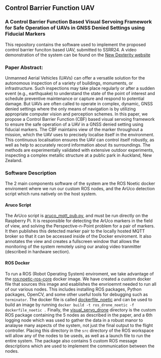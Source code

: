 ## Control Barrier Function UAV
### A Control Barrier Function Based Visual Servoing Framework for Safe Operation of UAVs in GNSS Denied Settings using Fiducial Markers

This repository contains the software used to implement the proposed control barrier funciton based UAV, submitted to SSRR24. A video demonstration of the system can be found on the [New Dexterity website](https://newdexterity.org/cbf_uav/)

### Paper Abstract:
Unmanned Aerial Vehicles (UAVs) can offer a versatile solution for the autonomous inspection of a variety of buildings, monuments, or infrastructure. Such inspections may take place regularly or after a sudden event (e.g., earthquake) to understand the state of the point of interest and schedule preventive maintenance or capture and respond to potential damage. But UAVs are often called to operate in complex, dynamic, GNSS denied settings where the only means of navigation is by utilizing appropriate computer vision and perception schemes. In this paper, we propose a Control Barrier Function (CBF) based visual servoing framework to ensure the safe operation of a UAV in a GNSS denied setting using fiducial markers. The CBF maintains view of the marker throughout a mission, which the UAV uses to precisely localise itself in the environment. This continuous localisation ensures the UAV can control itself robustly, as well as help to accurately record information about its surroundings. The methods are experimentally validated with extensive outdoor experiments, inspecting a complex metallic structure at a public park in Auckland, New Zealand.

### Software Description
The 2 main components software of the system are the ROS Noetic docker enviroment where we run our custom ROS nodes, and the ArUco detection script which runs natively on the host system. 
#### Aruco Script
The ArUco script is [aruco_mqtt_pub.py](aruco_mqtt_pub.py), and must be run directly on the Raspberry Pi. It is responsible for detecting the ArUco markers in the field of view, and solving the Perspective-n-Point problem for a pair of markers. It then publishes this detected marker pair to the locally hosted MQTT broker so that it can be accessed inside of the Docker enviroment. It also annotates the view and creates a fullscreen window that allows the monitoring of the system remotely using our analog video tranmitter (described in hardware section).
#### ROS Docker 
To run a ROS (Robot Operating System) enviroment, we take advantage of the [ros:noetic-ros-core](https://hub.docker.com/_/ros/) docker image. We have created a custom docker file that sources this image and esablishes the envrioemnt needed to run all of our various nodes. This includes installing ROS packages, Python packages, OpenCV, and some other useful tools for debugging such as `terminator`. The docker file is called [dockerfile_noetic](dockerfile_noetic) and can be used to build an image by running `docker build -t ros_drone_noetic -f dockerfile_noetic .`
Finally, the [visual_servo_drone](visual_servo_drone) directory is the custom ROS package containing the 5 nodes as described in the paper, and a 6th logging node which was used to gather the data in a robust manor to analayse many aspects of the system, not just the final output to the flight controller. Placing this directory in the `src` directory of the ROS workspace will allow any of the nodes to be useds, as well as a launch file to run the entire system. The package also contains 5 custom ROS message descriptions which are used to implement the communication between the nodes.
